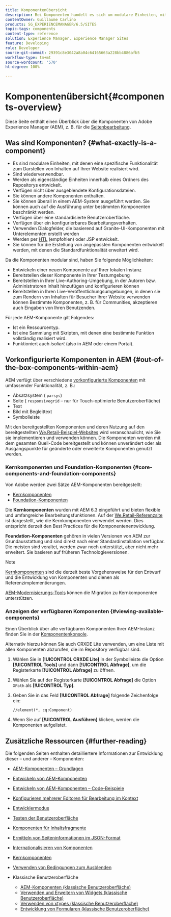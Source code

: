 ```yaml
---
title: Komponentenübersicht
description: Bei Komponenten handelt es sich um modulare Einheiten, mit denen spezifische Funktionalität zum Darstellen von Inhalten auf Ihrer Website realisiert wird.
contentOwner: Guillaume Carlino
products: SG_EXPERIENCEMANAGER/6.5/SITES
topic-tags: components
content-type: reference
solution: Experience Manager, Experience Manager Sites
feature: Developing
role: Developer
source-git-commit: 29391c8e3042a8a04c64165663a228bb4886afb5
workflow-type: tm+mt
source-wordcount: '570'
ht-degree: 100%

---
```


# Komponentenübersicht{#components-overview}

Diese Seite enthält einen Überblick über die Komponenten von Adobe Experience Manager (AEM), z. B. für die [Seitenbearbeitung](/help/sites-authoring/default-components-foundation.md).

## Was sind Komponenten? {#what-exactly-is-a-component}

* Es sind modulare Einheiten, mit denen eine spezifische Funktionalität zum Darstellen von Inhalten auf Ihrer Website realisiert wird.
* Sind wiederverwendbar.
* Werden als eigenständige Einheiten innerhalb eines Ordners des Repositorys entwickelt.
* Verfügen nicht über ausgeblendete Konfigurationsdateien.
* Sie können andere Komponenten enthalten.
* Sie können überall in einem AEM-System ausgeführt werden. Sie können auch auf die Ausführung unter bestimmten Komponenten beschränkt werden.
* Verfügen über eine standardisierte Benutzeroberfläche.
* Verfügen über ein konfigurierbares Bearbeitungsverhalten.
* Verwenden Dialogfelder, die basierend auf Granite-UI-Komponenten mit Unterelementen erstellt werden
* Werden per [HTL](https://experienceleague.adobe.com/docs/experience-manager-htl/content/overview.html?lang=de) (empfohlen) oder JSP entwickelt.
* Sie können für die Erstellung von angepassten Komponenten entwickelt werden, mit denen die Standardfunktionalität erweitert wird.

Da die Komponenten modular sind, haben Sie folgende Möglichkeiten:

* Entwickeln einer neuen Komponente auf Ihrer lokalen Instanz
* Bereitstellen dieser Komponente in Ihrer Testumgebung
* Bereitstellen in Ihrer Live-Authoring-Umgebung, in der Autoren bzw. Administratoren Inhalt hinzufügen und konfigurieren können
* Bereitstellen in Ihren Live-Veröffentlichungsumgebungen, in denen sie zum Rendern von Inhalten für Besucher Ihrer Website verwenden können Bestimmte Komponenten, z. B. für Communities, akzeptieren auch Eingaben von Ihren Benutzenden.

Für jede AEM-Komponente gilt Folgendes:

* Ist ein Ressourcentyp.
* Ist eine Sammlung mit Skripten, mit denen eine bestimmte Funktion vollständig realisiert wird.
* Funktioniert auch *isoliert* (also in AEM oder einem Portal).

## Vorkonfigurierte Komponenten in AEM {#out-of-the-box-components-within-aem}

AEM verfügt über verschiedene [vorkonfigurierte Komponenten](/help/sites-authoring/default-components.md) mit umfassender Funktionalität, z. B.:

* Absatzsystem ( `parsys`)
* Seite ( `responsivegrid` – nur für Touch-optimierte Benutzeroberfläche)
* Text
* Bild mit Begleittext
* Symbolleiste

Mit den bereitgestellten Komponenten und deren Nutzung auf den bereitgestellten [We.Retail-Beispiel-Websites](/help/sites-developing/we-retail.md) wird veranschaulicht, wie Sie sie implementieren und verwenden können. Die Komponenten werden mit dem gesamten Quell-Code bereitgestellt und können unverändert oder als Ausgangspunkte für geänderte oder erweiterte Komponenten genutzt werden.

### Kernkomponenten und Foundation-Komponenten {#core-components-and-foundation-components}

Von Adobe werden zwei Sätze AEM-Komponenten bereitgestellt:

* [Kernkomponenten](https://experienceleague.adobe.com/docs/experience-manager-core-components/using/introduction.html?lang=de)
* [Foundation-Komponenten](/help/sites-authoring/default-components-foundation.md)

Die **Kernkomponenten** wurden mit AEM 6.3 eingeführt und bieten flexible und umfangreiche Bearbeitungsfunktionen. Auf der [We.Retail-Referenzsite](/help/sites-developing/we-retail.md) ist dargestellt, wie die Kernkomponenten verwendet werden. Dies entspricht derzeit den Best Practices für die Komponentenentwicklung.

**Foundation-Komponenten** gehören in vielen Versionen von AEM zur Grundausstattung und sind direkt nach einer Standardinstallation verfügbar. Die meisten sind veraltet, werden zwar noch unterstützt, aber nicht mehr erweitert. Sie basieren auf früheren Technologieversionen.

>[!NOTE]
>
>[Kernkomponenten](https://experienceleague.adobe.com/docs/experience-manager-core-components/using/introduction.html?lang=de) sind die derzeit beste Vorgehensweise für den Entwurf und die Entwicklung von Komponenten und dienen als Referenzimplementierungen.
>
>[AEM-Modernisierungs-Tools](modernization-tools.md) können die Migration zu Kernkomponenten unterstützen.

### Anzeigen der verfügbaren Komponenten {#viewing-available-components}

Einen Überblick über alle verfügbaren Komponenten Ihrer AEM-Instanz finden Sie in der [Komponentenkonsole](/help/sites-authoring/default-components-console.md).

Alternativ hierzu können Sie auch CRXDE Lite verwenden, um eine Liste mit allen Komponenten abzurufen, die im Repository verfügbar sind.

1. Wählen Sie in **[!UICONTROL CRXDE Lite]** in der Symbolleiste die Option **[!UICONTROL Tools]** und dann **[!UICONTROL Abfrage]**, um die Registerkarte **[!UICONTROL Abfrage]** zu öffnen.

1. Wählen Sie auf der Registerkarte **[!UICONTROL Abfrage]** die Option `XPath` als **[!UICONTROL Typ]**.

1. Geben Sie in das Feld **[!UICONTROL Abfrage]** folgende Zeichenfolge ein:

   `//element(*, cq:Component)`

1. Wenn Sie auf **[!UICONTROL Ausführen]** klicken, werden die Komponenten aufgelistet.

## Zusätzliche Ressourcen {#further-reading}

Die folgenden Seiten enthalten detailliertere Informationen zur Entwicklung dieser – und anderer – Komponenten:

* [AEM-Komponenten – Grundlagen](/help/sites-developing/components-basics.md)
* [Entwickeln von AEM-Komponenten](/help/sites-developing/developing-components.md)
* [Entwickeln von AEM-Komponenten – Code-Beispiele](/help/sites-developing/developing-components-samples.md)
* [Konfigurieren mehrerer Editoren für Bearbeitung im Kontext](/help/sites-developing/multiple-inplace-editors.md)
* [Entwicklermodus](/help/sites-developing/developer-mode.md)
* [Testen der Benutzeroberfläche](/help/sites-developing/hobbes.md)
* [Komponenten für Inhaltsfragmente](/help/sites-developing/components-content-fragments.md)
* [Ermitteln von Seiteninformationen im JSON-Format](/help/sites-developing/pageinfo.md)
* [Internationalisieren von Komponenten](/help/sites-developing/i18n.md)
* [Kernkomponenten](https://experienceleague.adobe.com/docs/experience-manager-core-components/using/introduction.html?lang=de)
* [Verwenden von Bedingungen zum Ausblenden](/help/sites-developing/hide-conditions.md)
* Klassische Benutzeroberfläche

   * [AEM-Komponenten (klassische Benutzeroberfläche)](/help/sites-developing/developing-components-classic.md)
   * [Verwenden und Erweitern von Widgets (klassische Benutzeroberfläche)](/help/sites-developing/widgets.md)
   * [Verwenden von xtypes (klassische Benutzeroberfläche)](/help/sites-developing/xtypes.md)
   * [Entwicklung von Formularen (klassische Benutzeroberfläche)](/help/sites-developing/developing-forms.md)
